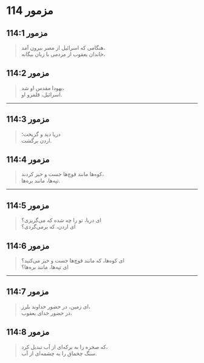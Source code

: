 # مزمور 114

## مزمور 114:1

> هنگامی که اسرائیل از مصر بیرون آمد،  
> خاندان یعقوب از مردمی با زبان بیگانه،

## مزمور 114:2

> یهودا مقدس او شد،  
> اسرائیل، قلمرو او.

---

## مزمور 114:3

> دریا دید و گریخت؛  
> اردن برگشت.

## مزمور 114:4

> کوه‌ها مانند قوچ‌ها جست و خیز کردند،  
> تپه‌ها، مانند بره‌ها.

---

## مزمور 114:5

> ای دریا، تو را چه شده که می‌گریزی؟  
> ای اردن، که برمی‌گردی؟

## مزمور 114:6

> ای کوه‌ها، که مانند قوچ‌ها جست و خیز می‌کنید؟  
> ای تپه‌ها، مانند بره‌ها؟

---

## مزمور 114:7

> ای زمین، در حضور خداوند بلرز،  
> در حضور خدای یعقوب،

## مزمور 114:8

> که صخره را به برکه‌ای از آب تبدیل کرد،  
> سنگ چخماق را به چشمه‌ای از آب.
